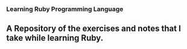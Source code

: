 ### Learning Ruby Programming Language
## A Repository of the exercises and notes that I take while learning Ruby.
